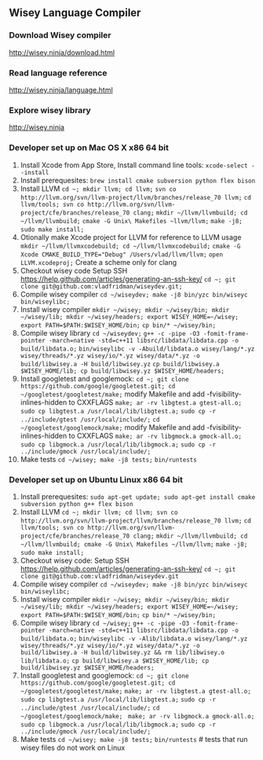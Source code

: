 ## Wisey Language Compiler ##

### Download Wisey compiler ###

http://wisey.ninja/download.html

### Read language reference ###

http://wisey.ninja/language.html

### Explore  wisey library ###

http://wisey.ninja

### Developer set up on Mac OS X x86 64 bit ###

1. Install Xcode from App Store, Install command line tools: `xcode-select --install`
2. Install prerequesites: `brew install cmake subversion python flex bison`
3. Install LLVM
  `cd ~; mkdir llvm; cd llvm;`
  `svn co http://llvm.org/svn/llvm-project/llvm/branches/release_70 llvm;`
  `cd llvm/tools; svn co http://llvm.org/svn/llvm-project/cfe/branches/release_70 clang;`
  `mkdir ~/llvm/llvmbuild; cd ~/llvm/llvmbuild;`
  `cmake -G Unix\ Makefiles ~llvm/llvm;`
  `make -j8;`
  `sudo make install;`
4. Otionally make Xcode project for LLVM for reference to LLVM usage
  `mkdir ~/llvm/llvmxcodebuild; cd ~/llvm/llvmxcodebuild;`
  `cmake -G Xcode CMAKE_BUILD_TYPE="Debug" /Users/vlad/llvm/llvm;`
  `open LLVM.xcodeproj;`
  Create a scheme only for clang
5. Checkout wisey code
  Setup SSH https://help.github.com/articles/generating-an-ssh-key/
  `cd ~; git clone git@github.com:vladfridman/wiseydev.git;`
6. Compile wisey compiler
  `cd ~/wiseydev; make -j8 bin/yzc bin/wiseyc bin/wiseylibc;`
7. Install wisey compiler
  `mkdir ~/wisey; mkdir ~/wisey/bin; mkdir ~/wisey/lib; mkdir ~/wisey/headers; export WISEY_HOME=~/wisey; export PATH=$PATH:$WISEY_HOME/bin;`
  `cp bin/* ~/wisey/bin;`
8. Compile wisey library
  `cd ~/wiseydev;`
  `g++ -c -pipe -O3 -fomit-frame-pointer -march=native -std=c++11 libsrc/libdata/libdata.cpp -o build/libdata.o;` 
  `bin/wiseylibc -v -Abuild/libdata.o wisey/lang/*.yz wisey/threads/*.yz wisey/io/*.yz wisey/data/*.yz -o build/libwisey.a -H build/libwisey.yz`
  `cp build/libwisey.a $WISEY_HOME/lib; cp build/libwisey.yz $WISEY_HOME/headers;`
9. Install googletest and googlemock:
  `cd ~; git clone https://github.com/google/googletest.git; cd ~/googletest/googletest/make;`
  modify Makefile and add -fvisibility-inlines-hidden to CXXFLAGS
  `make; ar -rv libgtest.a gtest-all.o;`
  `sudo cp libgtest.a /usr/local/lib/libgtest.a;` 
  `sudo cp -r ../include/gtest /usr/local/include/;`
  `cd ~/googletest/googlemock/make;`
  modify Makefile and add -fvisibility-inlines-hidden to CXXFLAGS
  `make; ar -rv libgmock.a gmock-all.o;`
  `sudo cp libgmock.a /usr/local/lib/libgmock.a;`
  `sudo cp -r ../include/gmock /usr/local/include/;`
10. Make tests
  `cd ~/wisey; make -j8 tests;`
  `bin/runtests`

### Developer set up on Ubuntu Linux x86 64 bit ###

1. Install prerequesites: `sudo apt-get update; sudo apt-get install cmake subversion python g++ flex bison`
2. Install LLVM 
  `cd ~; mkdir llvm; cd llvm; svn co http://llvm.org/svn/llvm-project/llvm/branches/release_70 llvm;`
  `cd llvm/tools; svn co http://llvm.org/svn/llvm-project/cfe/branches/release_70 clang;`
  `mkdir ~/llvm/llvmbuild; cd ~/llvm/llvmbuild; cmake -G Unix\ Makefiles ~/llvm/llvm;`
  `make -j8;`
  `sudo make install;`
3. Checkout wisey code: 
  Setup SSH https://help.github.com/articles/generating-an-ssh-key/
  `cd ~; git clone git@github.com:vladfridman/wiseydev.git`
4. Compile wisey compiler
  `cd ~/wiseydev; make -j8 bin/yzc bin/wiseyc bin/wiseylibc;`
5. Install wisey compiler
  `mkdir ~/wisey; mkdir ~/wisey/bin; mkdir ~/wisey/lib; mkdir ~/wisey/headers; export WISEY_HOME=~/wisey; export PATH=$PATH:$WISEY_HOME/bin;`
  `cp bin/* ~/wisey/bin;`
6. Compile wisey library
  `cd ~/wisey;`
  `g++ -c -pipe -O3 -fomit-frame-pointer -march=native -std=c++11 libsrc/libdata/libdata.cpp -o build/libdata.o;` 
  `bin/wiseylibc -v -Alib/libdata.o wisey/lang/*.yz wisey/threads/*.yz wisey/io/*.yz wisey/data/*.yz -o build/libwisey.a -H build/libwisey.yz && rm lib/libwisey.o lib/libdata.o;`
  `cp build/libwisey.a $WISEY_HOME/lib; cp build/libwisey.yz $WISEY_HOME/headers;`
7. Install googletest and googlemock:
  `cd ~; git clone https://github.com/google/googletest.git; cd ~/googletest/googletest/make;`
  `make; ar -rv libgtest.a gtest-all.o;`
  `sudo cp libgtest.a /usr/local/lib/libgtest.a;` 
  `sudo cp -r ../include/gtest /usr/local/include/;`
  `cd ~/googletest/googlemock/make; `
  `make; ar -rv libgmock.a gmock-all.o;`
  `sudo cp libgmock.a /usr/local/lib/libgmock.a;`
  `sudo cp -r ../include/gmock /usr/local/include/;`
8. Make tests
  `cd ~/wisey; make -j8 tests;`
  `bin/runtests` # tests that run wisey files do not work on Linux

